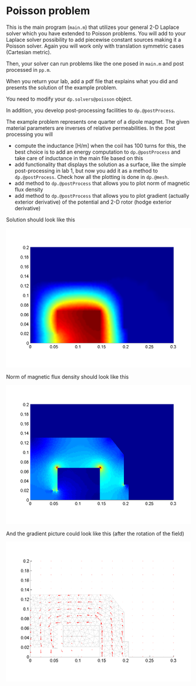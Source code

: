 Poisson problem
==

This is the main program (`main.m`) that utilizes your general 2-D Laplace solver which you have extended to Poisson problems.
You will add to your Laplace solver possibility to add piecewise constant sources making it a Poisson solver.
Again you will work only with translation symmetric cases (Cartesian metric).

Then, your solver can run problems like the one posed in `main.m` and post processed in `pp.m`.

When you return your lab, add a pdf file that explains what you did and presents the solution of the example problem.

You need to modify your `dp.solvers@poisson` object.

In addition, you develop post-processing facilities to `dp.@postProcess`.

The example problem represents one quarter of a dipole magnet. The given material parameters are inverses of relative permeabilities. 
In the post processing you will
- compute the inductance [H/m] when the coil has 100 turns
for this, the best choice is to add an energy computation to `dp.@postProcess` and take care of inductance in the main file based on this
- add functionality that displays the solution as a surface, like the simple post-processing in lab 1, but now you add it as a method to `dp.@postProcess`. Check how all the plotting is done in `dp.@mesh`.
- add method to `dp.@postProcess` that allows you to plot norm of magnetic flux density
- add method to `dp.@postProcess` that allows you to plot gradient (actually exterior derivative) of the potential and 2-D rotor (hodge exterior derivative)

Solution should look like this

![mesh](https://raw.githubusercontent.com/stenvala/dp/master/labs/lab2/figSolution.png)

Norm of magnetic flux density should look like this

![mesh](https://raw.githubusercontent.com/stenvala/dp/master/labs/lab2/figNormGrad.png)

And the gradient picture could look like this (after the rotation of the field)

![mesh](https://raw.githubusercontent.com/stenvala/dp/master/labs/lab2/figGrad.png)

